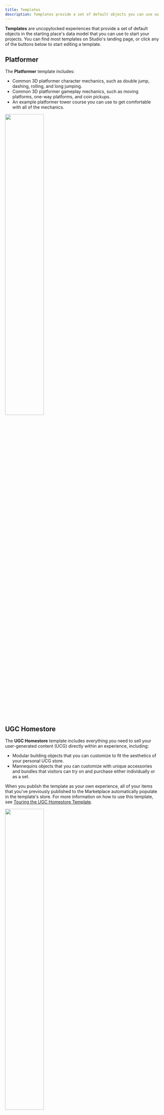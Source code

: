 ```yaml
---
title: Templates
description: Templates provide a set of default objects you can use as the foundation for your experiences.
---
```


**Templates** are uncopylocked experiences that provide a set of default objects in the starting place's data model that you can use to start your projects. You can find most templates on Studio's landing page, or click any of the buttons below to start editing a template.

## Platformer

The **Platformer** template includes:

- Common 3D platformer character mechanics, such as double jump, dashing, rolling, and long jumping.
- Common 3D platformer gameplay mechanics, such as moving platforms, one-way platforms, and coin pickups.
- An example platformer tower course you can use to get comfortable with all of the mechanics.

<img src="../assets/resources/templates/Platformer-Template.png" width="50%" alt="" />

<UseStudioButton variant="" buttonTextTranslationKey="Action.EditInStudio" placeId="18636963376" universeId="6314775459" />

## UGC Homestore

The **UGC Homestore** template includes everything you need to sell your user-generated content (UCG) directly within an experience, including:

- Modular building objects that you can customize to fit the aesthetics of your personal UCG store.
- Mannequins objects that you can customize with unique accessories and bundles that visitors can try on and purchase either individually or as a set.

When you publish the template as your own experience, all of your items that you've previously published to the Marketplace automatically populate in the template's store. For more information on how to use this template, see [Touring the UGC Homestore Template](https://www.youtube.com/watch?v=6MPWLQmIKLk).

<img src="../assets/resources/templates/Homestore-Template.png" width="50%" alt="" />

<UseStudioButton variant="" buttonTextTranslationKey="Action.EditInStudio" placeId="110446511895848" universeId="6680068955" />

## Laser Tag

The **Laser Tag** template includes:

- A blaster system with attributes you can customize for your own first-person shooter (FPS) experiences, such as damage, ammo capacity, recoil, and spread.
- A simple round system you can extend with custom modes and/or scoring systems.
- A high-quality first-person shooter arena with custom physically-based rendering (PBR) materials.

<img src="../assets/resources/templates/Laser-Tag-Template.png" width="50%" alt="" />

<UseStudioButton variant="" buttonTextTranslationKey="Action.EditInStudio" placeId="17823019220" universeId="6106389365" />

## FPS System

The **FPS System** template includes the FPS blaster system from the Laser Tag template, as well as targets you can use to practice firing the two blasters.

<img src="../assets/resources/templates/FPS-System-Template.png" width="50%" alt="" />

<UseStudioButton variant="" buttonTextTranslationKey="Action.EditInStudio" placeId="17823017290" universeId="6106388692" />

## Racing

The **Racing** template includes a working race car and modular winding track objects that you can restructure for countless race track configurations.

<img src="../assets/resources/templates/Racing-Template.png" width="50%" alt="" />

<UseStudioButton variant="" buttonTextTranslationKey="Action.EditInStudio" placeId="16078915506" universeId="5557500170" />

## Baseplate

The **Baseplate** template includes only two default objects:

- **Spawn location** – A `Class.SpawnLocation` object is where player characters appear in the 3D space when they join an experience, as well as where they respawn when their health reaches zero.
- **Baseplate** – A baseplate is a floor with a 4x4 grid texture that aligns with stud measurements.

<img src="../assets/resources/templates/Baseplate-Template.png" width="50%" alt="" />

<UseStudioButton variant="" buttonTextTranslationKey="Action.EditInStudio" placeId="95206881" universeId="28220420" />

## Modern City

The **Modern City** template includes modular wall, window, and door objects you can snap together to create unique building variations.

<img src="../assets/tutorials/assembling-modular-environments/Overview-Asset-Kit.png" width="50%" alt="" />

<UseStudioButton variant="" buttonTextTranslationKey="Action.EditInStudio" placeId="13165709401" universeId="4594822820" />

## Village

The **Village** template includes house, garden, and orchard objects that you can reuse to create rural villages.

<img src="../assets/resources/templates/Village-Template.png" width="50%" alt="" />

<UseStudioButton variant="" buttonTextTranslationKey="Action.EditInStudio" placeId="520390648" universeId="202770430" />

## Castle

The **Castle** template includes castle and foliage objects that you can reconfigure to create destructible kingdoms.

<img src="../assets/resources/templates/Castle-Template.png" width="50%" alt="" />

<UseStudioButton variant="" buttonTextTranslationKey="Action.EditInStudio" placeId="203810088" universeId="93411794" />

## Suburban

The **Suburban** template includes common neighborhood objects such as homes, playground equipment, and a gas station that you can reuse to create destructible residential cities.

<img src="../assets/resources/templates/Suburban-Template.png" width="50%" alt="" />

<UseStudioButton variant="" buttonTextTranslationKey="Action.EditInStudio" placeId="366130569" universeId="138962641" />

## Pirate Island

The **Pirate Island** template includes a destructible ship with working cannons and multiple island examples that you can customize or reference as you create your own with the Terrain Editor.

<img src="../assets/resources/templates/Pirate-Island-Template.png" width="50%" alt="" />

<UseStudioButton variant="" buttonTextTranslationKey="Action.EditInStudio" placeId="264719325" universeId="107387509" />

## Classic Obby

The **Classic Obby** template includes common obstacle objects like checkpoints, fast pads, jump pads, and player hazards that you can reconfigure to create your own courses.

<img src="../assets/resources/templates/Obby-Template.png" width="50%" alt="" />

<UseStudioButton variant="" buttonTextTranslationKey="Action.EditInStudio" placeId="203812057" universeId="93412282" />

## Starting Place

The **Starting Place** template includes many basic objects to assist creators in becoming familiar with core Studio functionality, such as modifying basic parts and using the Terrain Editor.

<img src="../assets/resources/templates/Starting-Place-Template.png" width="50%" alt="" />

<UseStudioButton variant="" buttonTextTranslationKey="Action.EditInStudio" placeId="379736082" universeId="142606178" />

## Line Runner

The **Line Runner** template includes simple 3D objects and scripts that provide infinite side-scrolling gameplay. You can modify the 3D objects to create new courses in which players try to beat their score in every round.

<img src="../assets/resources/templates/Line-Runner-Template.png" width="50%" alt="" />

<UseStudioButton variant="" buttonTextTranslationKey="Action.EditInStudio" placeId="301530843" universeId="115791780" />

## Capture the Flag

The **Capture the Flag** template includes simple 3D objects and scripts that divide players into a blue or red team, then start a five minute timer which each team tries to take the other team's flag and return across the center line. You can modify the arena, teams, and timer for unique gameplay variations.

<img src="../assets/resources/templates/CTF-Template.png" width="50%" alt="" />

<UseStudioButton variant="" buttonTextTranslationKey="Action.EditInStudio" placeId="92721754" universeId="37613887" />

## Team / FFA Arena

The **Team / FFA Arena** template includes simple 3D objects and scripts that allow players to fight each other in free for all arena. You can customize each object to create unique arenas that meet your own gameplay requirements.

<img src="../assets/resources/templates/FFA-Template.png" width="50%" alt="" />

<UseStudioButton variant="" buttonTextTranslationKey="Action.EditInStudio" placeId="301529772" universeId="115791512" />

## Combat

The **Combat** template includes three different objects that players can equip and store to their inventory during gameplay: a sword, pistol, and health pack. You can use these objects to create action and adventure experiences.

<img src="../assets/resources/templates/Combat-Template.png" width="50%" alt="" />

<UseStudioButton variant="" buttonTextTranslationKey="Action.EditInStudio" placeId="203885589" universeId="93431584" />

## Concert

The **Concert** template includes high-quality 3D objects and scripts that allow players to transition between different sequences of events, such as waiting in a lobby, then teleporting to a concert. You can customize this space to transition players between multiple scenes and synchronize complex animations and visuals to a timeline.

For more information, see [Event Sequencer](../resources/modules/event-sequencer.md).

<img src="../assets/resources/templates/Concert-Template.png" width="50%" alt="" />

<UseStudioButton variant="" buttonTextTranslationKey="Action.EditInStudio" placeId="10275826693" universeId="3760683948" />

## Move It Simulator

The **Move It Simulator** template includes high-quality 3D objects and scripts that allow players to level up by moving around the 3D space. You can modify the 3D objects and terrain to create new courses.

<img src="../assets/resources/templates/MIS-Template.png" width="50%" alt="" />

<UseStudioButton variant="" buttonTextTranslationKey="Action.EditInStudio" placeId="5353920686" universeId="1876281622" />

## Mansion of Wonder

The **Mansion of Wonder** template includes high-quality 3D objects and scripts that allow players to ride on a cart through a set track, and shoot at enemies in each new area. You can modify the 3D objects and the track itself to create new courses, and have players try to beat their high score in every round.

<img src="../assets/resources/templates/MOW-Template.png" width="50%" alt="" />

<UseStudioButton variant="" buttonTextTranslationKey="Action.EditInStudio" placeId="6936227200" universeId="2653926164" />

## Flat Terrain

The **Flat Terrain** template includes an empty data model with flat, grassy terrain.

<img src="../assets/resources/templates/Flat-Terrain-Template.png" width="50%" alt="" />

<UseStudioButton variant="" buttonTextTranslationKey="Action.EditInStudio" placeId="95206192" universeId="28223770" />

## Classic Racing

The **Classic Racing** template includes simple working race cars and track checkpoints objects that you can use to create racing experiences through terrain.

<img src="../assets/resources/templates/Classic-Racing-Template.png" width="50%" alt="" />

<UseStudioButton variant="" buttonTextTranslationKey="Action.EditInStudio" placeId="215383192" universeId="95830130" />

## Classic Baseplate

The **Classic Baseplate** template includes only one default object: a baseplate with a legacy stud texture.

<img src="../assets/resources/templates/Classic-Baseplate-Template.png" width="50%" alt="" />

<UseStudioButton variant="" buttonTextTranslationKey="Action.EditInStudio" placeId="6560363541" universeId="2464612126" />
